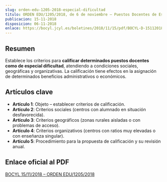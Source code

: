 ```yaml
---
slug: orden-edu-1205-2018-especial-dificultad
titulo: ORDEN EDU/1205/2018, de 6 de noviembre – Puestos Docentes de Especial Dificultad
publicacion: 15‑11‑2018
disposicion: 06‑11‑2018
enlace: https://bocyl.jcyl.es/boletines/2018/11/15/pdf/BOCYL-D-15112018-1.pdf
---
```


## Resumen
Establece los criterios para **calificar determinados puestos docentes como de especial dificultad**, atendiendo a condiciones sociales, geográficas y organizativas. La calificación tiene efectos en la asignación de determinados beneficios administrativos o económicos.

## Artículos clave
- **Artículo 1**: Objeto – establecer criterios de calificación.
- **Artículo 2**: Criterios sociales (centros con alumnado en situación desfavorecida).
- **Artículo 3**: Criterios geográficos (zonas rurales aisladas o con problemas de acceso).
- **Artículo 4**: Criterios organizativos (centros con ratios muy elevadas o con enseñanza singular).
- **Artículo 5**: Procedimiento para la propuesta de calificación y su revisión anual.

## Enlace oficial al PDF
[BOCYL 15/11/2018 – ORDEN EDU/1205/2018](https://bocyl.jcyl.es/boletines/2018/11/15/pdf/BOCYL-D-15112018-1.pdf)
